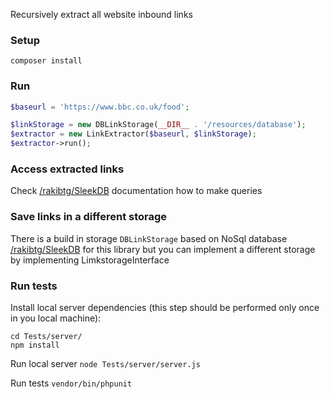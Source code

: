 Recursively extract all website inbound links

### Setup
`composer install`

### Run

```php
$baseurl = 'https://www.bbc.co.uk/food';

$linkStorage = new DBLinkStorage(__DIR__ . '/resources/database');
$extractor = new LinkExtractor($baseurl, $linkStorage);
$extractor->run();
```

### Access extracted links

Check [/rakibtg/SleekDB](https://github.com/rakibtg/SleekDB) documentation how to make queries


### Save links in a different storage

There is a build in storage `DBLinkStorage` based on NoSql database [/rakibtg/SleekDB](https://github.com/rakibtg/SleekDB)   for this library but you can implement a different storage by implementing LimkstorageInterface

### Run tests

Install local server dependencies (this step should be performed only once in you local machine):
```
cd Tests/server/
npm install
```

Run local server
`node Tests/server/server.js`

Run tests
`vendor/bin/phpunit`

